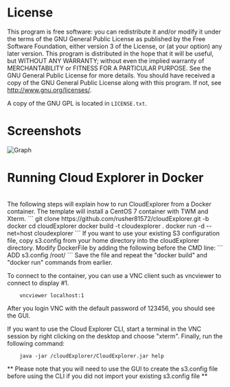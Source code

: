 # License
This program is free software: you can redistribute it and/or modify it under the terms of the GNU General Public License as published by the Free Software Foundation, either version 3 of the License, or (at your option) any later version. This program is distributed in the hope that it will be useful, but WITHOUT ANY WARRANTY; without even the implied warranty of MERCHANTABILITY or FITNESS FOR A PARTICULAR PURPOSE. See the GNU General Public License for more details. You should have received a copy of the GNU General Public License along with this program. If not, see <http://www.gnu.org/licenses/>.

A copy of the GNU GPL is located in `LICENSE.txt`.

# Screenshots 

![Graph](https://www.linux-toys.com/7.png)

# Running Cloud Explorer in Docker
<br>
The following steps will explain how to run CloudExplorer from a Docker container. The template will install a CentOS 7 container with TWM and Xterm.
```
git clone https://github.com/rusher81572/cloudExplorer.git -b docker
cd cloudExplorer
docker build -t cloudexplorer .
docker run -d --net=host cloudexplorer 
```
If you want to use your existing S3 configuration file, copy s3.config from your home directory into the cloudExplorer directory. Modify DockerFile by adding the following before the CMD line:
```
ADD s3.config /root/
```
Save the file and repeat the "docker build" and "docker run" commands from earlier.

To connect to the container, you can use a VNC client such as vncviewer to connect to display #1.
```
	vncviewer localhost:1
```
After you login VNC with the default password of 123456, you should see the GUI.

If you want to use the Cloud Explorer CLI, start a terminal in the VNC session by right clicking on the desktop and choose "xterm". Finally, run the following command:
```
	java -jar /cloudExplorer/CloudExplorer.jar help
```	
** Please note that you will need to use the GUI to create the s3.config file before using the CLI if you did not import your existing s3.config file **

<br>

